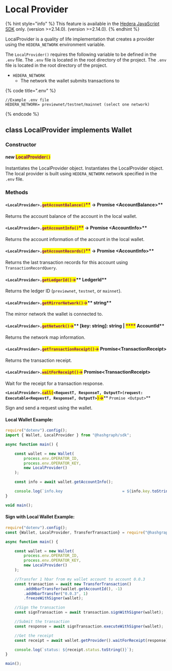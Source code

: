 # Local Provider

{% hint style="info" %}
This feature is available in the [Hedera JavaScript SDK](https://github.com/hashgraph/hedera-sdk-js) only. (version >=2.14.0). (version >=2.14.0).
{% endhint %}

LocalProvider is a quality of life implementation that creates a provider using the `HEDERA_NETWORK` environment variable.

The `LocalProvider()` requires the following variable to be defined in the `.env` file. The `.env` file is located in the root directory of the project. The `.env` file is located in the root directory of the project.

* `HEDERA_NETWORK`
  * The network the wallet submits transactions to

{% code title=".env" %}
```
//Example .env file
HEDERA_NETWORK= previewnet/testnet/mainnet (select one network)
```
{% endcode %}

## class LocalProvider implements Wallet

### Constructor

#### new <mark style="color:purple;">LocalProvider</mark><mark style="color:purple;">`()`</mark>

Instantiates the LocalProvider object. Instantiates the LocalProvider object. The local provider is built using `HEDERA_NETWORK` network specified in the `.env` file.

### Methods

#### **`<LocalProvider>.`**<mark style="color:purple;">**`getAccountBalance()`**</mark><mark style="color:purple;">\*\*</mark> -> Promise \<AccountBalance>\*\*

Returns the account balance of the account in the local wallet.

#### **`<LocalProvider>.`**<mark style="color:purple;">**`getAccountInfo()`**</mark><mark style="color:purple;">\*\*</mark> -> Promise \<AccountInfo>\*\*

Returns the account information of the account in the local wallet.

#### **`<LocalProvider>.`**<mark style="color:purple;">**`getAccountRecords()`**</mark><mark style="color:purple;">\*\*</mark> -> Promise \<AccountInfo>\*\*

Returns the last transaction records for this account using `TransactionRecordQuery`.

#### **`<LocalProvider>.`**<mark style="color:purple;">**`getLedgerId()`**</mark><mark style="color:purple;">**->**</mark>\*\* LedgerId\*\*

Returns the ledger ID (`previewnet`, `testnet`, or `mainnet`).

#### **`<LocalProvider>.`**<mark style="color:purple;">**`getMirrorNetwork()`**</mark><mark style="color:purple;">**->**</mark>\*\* string\*\*

The mirror network the wallet is connected to.

#### **`<LocalProvider>.`**<mark style="color:purple;">**`getNetwork()`**</mark><mark style="color:purple;">**->**</mark>\*\* \[key: string]: string | <mark style="color:purple;">**\*\*\*\***</mark> AccountId\*\*

Returns the network map information.

#### **`<LocalProvider>.`**<mark style="color:purple;">**`getTransactionReceipt()`**</mark><mark style="color:purple;">**->**</mark> Promise\<TransactionReceipt>

Returns the transaction receipt.

#### **`<LocalProvider>.`**<mark style="color:purple;">**`waitForReceipt()`**</mark><mark style="color:purple;">**->**</mark> Promise\<TransactionReceipt>

Wait for the receipt for a transaction response.

**`<LocalProvider>.`**<mark style="color:purple;">**`call(`**</mark>**`<RequestT, ResponseT, OutputT>(request: Executable<RequestT, ResponseT, OutputT>`**<mark style="color:purple;">**`)`**</mark><mark style="color:purple;">**->**</mark>\*\* `Promise <Output>`\*\*

Sign and send a request using the wallet.

#### Local Wallet Example:

```javascript
require("dotenv").config();
import { Wallet, LocalProvider } from "@hashgraph/sdk";

async function main() {

    const wallet = new Wallet(
        process.env.OPERATOR_ID,
        process.env.OPERATOR_KEY,
        new LocalProvider()
    );

    const info = await wallet.getAccountInfo();

    console.log(`info.key                          = ${info.key.toString()}`);
}

void main();
```

#### Sign with Local Wallet Example:

```javascript
require("dotenv").config();
const {Wallet, LocalProvider, TransferTransaction} = require("@hashgraph/sdk");

async function main() {

    const wallet = new Wallet(
        process.env.OPERATOR_ID,
        process.env.OPERATOR_KEY,
        new LocalProvider()
    );

    //Transfer 1 hbar from my wallet account to account 0.0.3
    const transaction = await new TransferTransaction()
        .addHbarTransfer(wallet.getAccountId(), -1)
        .addHbarTransfer("0.0.3", 1)
        .freezeWithSigner(wallet);

    //Sign the transaction
    const signTransaction = await transaction.signWithSigner(wallet);

    //Submit the transaction
    const response = await signTransaction.executeWithSigner(wallet);

    //Get the receipt
    const receipt = await wallet.getProvider().waitForReceipt(response);

    console.log(`status: ${receipt.status.toString()}`);
}

main();
```
